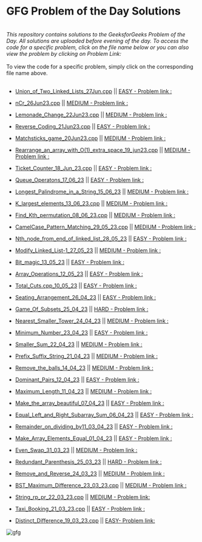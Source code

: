 # GFG Problem of the Day Solutions

<br>
<i> This repository contains solutions to the GeeksforGeeks Problem of the Day. All solutions are uploaded before evening of the day. To access the code for a specific problem, click on the file name below or you can also view the problem by clicking on Problem Link: </i>
<br><br>
To view the code for a specific problem, simply click on the corresponding file name above.
<br><br>

- [Union_of_Two_Linked_Lists_27Jun.cpp](./Solutions/Union_of_Two_Linked_Lists_27Jun.cpp) || [EASY - Problem link :](https://practice.geeksforgeeks.org/problems/union-of-two-linked-list/1)
- [nCr_26Jun23.cpp](./Solutions/nCr_26Jun23.cpp) || [MEDIUM - Problem link :](https://practice.geeksforgeeks.org/problems/ncr1019/1)
- [Lemonade_Change_22Jun23.cpp](./Solutions/Lemonade_Change_22Jun23.cpp) || [MEDIUM - Problem link :](https://practice.geeksforgeeks.org/problems/lemonade-change/1)
- [Reverse_Coding_21Jun23.cpp](./Solutions/Reverse_Coding_21Jun23.cpp) || [EASY - Problem link :](https://practice.geeksforgeeks.org/problems/reverse-coding2452/1)
- [Matchsticks_game_20Jun23.cpp](./Solutions/Matchsticks_game_20Jun23.cpp) || [MEDIUM - Problem link :](https://practice.geeksforgeeks.org/problems/-matchsticks-game4906/1)
- [Rearrange_an_array_with_O(1)\_extra_space_19_jun23.cpp](<./Solutions/Rearrange_an_array_with_O(1)_extra_space_19_jun23.cpp>) || [MEDIUM - Problem link :](https://practice.geeksforgeeks.org/problems/rearrange-an-array-with-o1-extra-space3142/1)
- [Ticket_Counter_18_Jun_23.cpp](./Solutions/Ticket_Counter_18_Jun_23.cpp) || [EASY - Problem link :](https://practice.geeksforgeeks.org/problems/ticket-counter-2731/1)
- [Queue_Operatons_17_06_23](./Solutions/Queue_Operatons_17_06_23.cpp) || [EASY - Problem link :](https://practice.geeksforgeeks.org/problems/queue-operations/1)
- [Longest_Palindrome_in_a_String_15_06_23](./Solutions/Longest_Palindrome_in_a_String_15_06_23.cpp) || [MEDIUM - Problem link :](https://practice.geeksforgeeks.org/problems/longest-palindrome-in-a-string3411/1)
- [K_largest_elements_13_06_23.cpp](./Solutions/K_largest_elements_13_06_23.cpp) || [MEDIUM - Problem link :](https://practice.geeksforgeeks.org/problems/k-largest-elements4206/1https://practice.geeksforgeeks.org/problems/k-largest-elements4206/1)
- [Find_Kth_permutation_08_06_23.cpp](./Solutions/Find_Kth_permutation_08_06_23.cpp) || [MEDIUM - Problem link :](https://practice.geeksforgeeks.org/problems/find-kth-permutation-0932/1)

- [CamelCase_Pattern_Matching_29_05_23.cpp](./Solutions/CamelCase_Pattern_Matching_29_05_23.cpp) || [MEDIUM - Problem link :](https://practice.geeksforgeeks.org/problems/camelcase-pattern-matching2259/1)
- [Nth_node_from_end_of_linked_list_28_05_23](./Solutions/Nth_node_from_end_of_linked_list_28_05_23.cpp) || [EASY - Problem link :](https://practice.geeksforgeeks.org/problems/nth-node-from-end-of-linked-list/1)
- [Modify_Linked_List-1_27_05_23](./Solutions/Modify_Linked_List-1_28_05_23.cpp) || [MEDIUM - Problem link :](https://practice.geeksforgeeks.org/problems/modify-linked-list-1-0546/1)
- [Bit_magic_13_05_23](./Solutions/Bit_magic_13_05_23.cpp) || [EASY - Problem link :](https://practice.geeksforgeeks.org/problems/ed0422e992899f3f46340ce97b0090683ceebd67/1)
- [Array_Operations_12_05_23](./Solutions/Array_Operations_12_05_23.cpp) || [EASY - Problem link :](https://practice.geeksforgeeks.org/problems/3a93b6a25a7b88e4c80a1fee00898fd8022eb108/1)
- [Total_Cuts.cpp_10_05_23](./Solutions/Total_Cuts.cpp_10_05_23.cpp) || [EASY - Problem link :](https://practice.geeksforgeeks.org/problems/cbd515a00f6537180d2e66f1ffe11093a128e560/1)
- [Seating_Arrangement_26_04_23](./Solutions/Seating_Arrangement.cpp) || [EASY - Problem link :](https://practice.geeksforgeeks.org/problems/6bb49b563cc171335c6564b00307a6d867e0268d/1)
- [Game_Of_Subsets_25_04_23](https://github.com/Thelalitagarwal/GFG_Daily_Problem/blob/main/Game%20Of%20Subsets.cpp) || [HARD - Problem link :](https://practice.geeksforgeeks.org/problems/cec5db442a5652d07dd41e37ea780345f08c9a3d/1)
- [Nearest_Smaller_Tower_24_04_23](./Solutions/Nearest_Smaller_Tower_24_04_23.cpp) || [MEDIUM - Problem link :](https://practice.geeksforgeeks.org/problems/a520c08a8ea9b617be25c38b0fc2fe057e889253/1)
- [Minimum_Number_23_04_23](./Solutions/Minimum_Number_23_04_23.cpp) || [EASY - Problem link :](https://practice.geeksforgeeks.org/problems/7d62c8606123a199720c9b6885249dc9ac651bb7/1)
- [Smaller_Sum_22_04_23](./Solutions/Smaller_Sum_22_04_23.cpp) || [MEDIUM - Problem link :](https://practice.geeksforgeeks.org/problems/5877fde1c8e1029658845cd4bc94066ac1d4b09b/1)
- [Prefix_Suffix_String_21_04_23](./Solutions/Prefix_Suffix_String_21_04_23.cpp) || [MEDIUM - Problem link :](https://practice.geeksforgeeks.org/problems/5be83263c7f2cb866c60b23b73bb38f88de2461c/1)
- [Remove_the_balls_14_04_23](./Solutions/Remove_the_balls_14_04_23.cpp) || [MEDIUM - Problem link :](https://practice.geeksforgeeks.org/problems/546ea68f97be7283a04ddcc8057e09b46a686471/1)
- [Dominant_Pairs_12_04_23](./Solutions/Dominant_Pairs_12_04_23.cpp) || [EASY - Problem link :](https://practice.geeksforgeeks.org/problems/2a1c11024ceae36363fc405e07f2fa3e2f896ef0/1)
- [Maximum_Length_11_04_23](./Solutions/Maximum_Length_11_04_23.cpp) || [MEDIUM - Problem link :](https://practice.geeksforgeeks.org/problems/84963d7b5b84aa24f7807d86e672d0f97f41a4b5/1)
- [Make_the_array_beautiful_07_04_23](./Solutions/Make_the_array_beautiful.cpp) || [EASY - Problem link :](https://practice.geeksforgeeks.org/problems/badefd58bace4f2ca25267ccfe0c9dc844415e90/1)
- [Equal_Left_and_Right_Subarray_Sum_06_04_23](./Solutions/Equal_Left_and_Right_Subarray_Sum_06_04_23.cpp) || [EASY - Problem link :](https://practice.geeksforgeeks.org/problems/78a6854c8a2915e05f236aa407dfaa1bbc8ae7d3/1)
- [Remainder_on_dividing_by11_03_04_23](./Solutions/Remainder_on_dividing_by11_03_04_23.cpp) || [EASY - Problem link :](https://practice.geeksforgeeks.org/problems/aa8c89caad6b5c3a76ba5e6d65454f77aac3f3543526/1)
- [Make_Array_Elements_Equal_01_04_23](./Solutions/Make_Array_Elements_Equal.cpp) || [EASY - Problem link :](https://practice.geeksforgeeks.org/problems/1f05c7c12b1084f270c57566b2110967c046730d/1)
- [Even_Swap_31_03_23](./Solutions/Even_Swap_31_03_23.cpp) || [MEDIUM - Problem link :](https://practice.geeksforgeeks.org/problems/even-swap/1)
- [Redundant_Parenthesis_25_03_23](./Solutions/Redundant_Parenthesis_25_03_23.cpp) || [HARD - Problem link :](https://practice.geeksforgeeks.org/problems/ef5111156686a3136c6a0df8bbda17f952947e17/1)
- [Remove_and_Reverse_24_03_23](./Solutions/Remove_and_Reverse_24_03_23.cpp) || [MEDIUM - Problem link :](https://practice.geeksforgeeks.org/problems/1e2f365be6114b671b915e145ec7dbcfdc432910/1)
- [BST_Maximum_Difference_23_03_23.cpp](./Solutions/BST_Maximum_Difference_23_03_23.cpp) || [MEDIUM - Problem link :](https://practice.geeksforgeeks.org/problems/e841e10213ddf839d51c2909f1808632a19ae0bf/1)
- [String_rp_pr_22_03_23.cpp](./Solutions/String_rp_pr_22_03_23.cpp) || [MEDIUM - Problem link:](https://practice.geeksforgeeks.org/problems/d25f415de2ff3e02134de03e17ad019d723ab2e9/1)
- [Taxi_Booking_21_03_23.cpp](./Solutions/Taxi_Booking_21_03_23.cpp) || [EASY - Problem link :](https://practice.geeksforgeeks.org/problems/7995e41d167d81f14f1d4194b29ef839f52d18ba/1)
- [Distinct_Difference_19_03_23.cpp](./Solutions/Distinct_Difference_19_03_23.cpp) || [ EASY- Problem link:](https://practice.geeksforgeeks.org/problems/c670bf260ea9dce6c5910dedc165aa403f6e951d/1)

![gfg](https://media.geeksforgeeks.org/img-practice/Problemofthedaynewcopy-1637640589.png)

<br>
